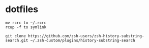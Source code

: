 # dotfiles

```
mv rcrc to ~/.rcrc
rcup -f to symlink
```

```
git clone https://github.com/zsh-users/zsh-history-substring-search.git ~/.zsh-custom/plugins/history-substring-search
```
